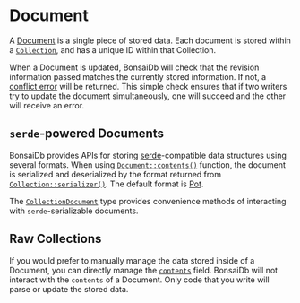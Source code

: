 # Document

A [Document](https://dev.bonsaidb.io/main/bonsaidb/core/document/struct.Document.html) is a single piece of stored data. Each document is stored within a [`Collection`](./collection.md), and has a unique ID within that Collection.

When a Document is updated, BonsaiDb will check that the revision information passed matches the currently stored information. If not, a [conflict error](https://dev.bonsaidb.io/main/bonsaidb/core/enum.Error.html#variant.DocumentConflict) will be returned. This simple check ensures that if two writers try to update the document simultaneously, one will succeed and the other will receive an error.

## `serde`-powered Documents

BonsaiDb provides APIs for storing [serde](https://serde.rs/)-compatible data structures using several formats. When using [`Document::contents()`](https://dev.bonsaidb.io/main/bonsaidb/core/document/struct.Document.html#method.contents) function, the document is serialized and deserialized by the format returned from [`Collection::serializer()`](https://dev.bonsaidb.io/main/bonsaidb/server/local/core/schema/trait.Collection.html#method.serializer). The default format is [Pot](https://github.com/khonsulabs/pot/).

The [`CollectionDocument`](https://dev.bonsaidb.io/main/bonsaidb/server/local/core/schema/struct.CollectionDocument.html) type provides convenience methods of interacting with `serde`-serializable documents.

## Raw Collections

If you would prefer to manually manage the data stored inside of a Document, you can directly manage the [`contents`](https://dev.bonsaidb.io/main/bonsaidb/core/document/struct.Document.html#structfield.contents) field. BonsaiDb will not interact with the `contents` of a Document. Only code that you write will parse or update the stored data.
